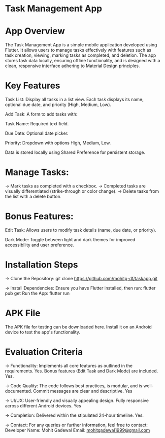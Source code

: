 # Task Management App

# App Overview
The Task Management App is a simple mobile application developed using Flutter. It allows users to manage tasks effectively with features such as task creation, viewing, marking tasks as completed, and deletion. The app stores task data locally, ensuring offline functionality, and is designed with a clean, responsive interface adhering to Material Design principles.

# Key Features

Task List: Display all tasks in a list view. Each task displays its name, optional due date, and priority (High, Medium, Low).

Add Task: A form to add tasks with:

Task Name: Required text field.

Due Date: Optional date picker.

Priority: Dropdown with options High, Medium, Low.

Data is stored locally using Shared Preference for persistent storage.

# Manage Tasks:

 -> Mark tasks as completed with a checkbox.
 -> Completed tasks are visually differentiated (strike-through or color change).
 -> Delete tasks from the list with a delete button.

# Bonus Features:

Edit Task: Allows users to modify task details (name, due date, or priority).

Dark Mode: Toggle between light and dark themes for improved accessibility and user preference.


# Installation Steps

-> Clone the Repository:
    git clone https://github.com/mohitg-df/taskapp.git

-> Install Dependencies:
    Ensure you have Flutter installed, then run: flutter pub get
    Run the App: flutter run

# APK File

The APK file for testing can be downloaded here. Install it on an Android device to test the app's functionality.

# Evaluation Criteria

-> Functionality:
    Implements all core features as outlined in the requirements. Yes.
    Bonus features (Edit Task and Dark Mode) are included. Yes.

-> Code Quality:
    The code follows best practices, is modular, and is well-documented.
    Commit messages are clear and descriptive. Yes

-> UI/UX:
    User-friendly and visually appealing design. Fully responsive across different Android devices. Yes

-> Completion:
    Delivered within the stipulated 24-hour timeline. Yes.

-> Contact:
    For any queries or further information, feel free to contact:
    Developer Name: Mohit Gadewal
    Email: mohitgadewal1999@gmail.com